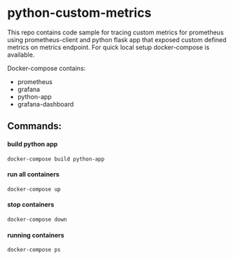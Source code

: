 # python-custom-metrics
This repo contains code sample for tracing custom metrics for prometheus using prometheus-client and python flask app that exposed custom defined metrics on metrics endpoint. For quick local setup docker-compose is available.

Docker-compose contains:
* prometheus
* grafana
* python-app
* grafana-dashboard

## Commands:
#### build python app<br>
`docker-compose build python-app`<br>

#### run all containers<br>
`docker-compose up`<br>

#### stop containers
`docker-compose down`<br>

#### running containers<br>
`docker-compose ps` 